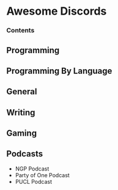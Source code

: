 # Awesome Discords

### Contents

## Programming

## Programming By Language

## General

## Writing

## Gaming

## Podcasts

- NGP Podcast
- Party of One Podcast
- PUCL Podcast
